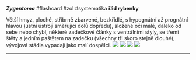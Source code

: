 ***Zygentoma*** #flashcard #zol #systematika
**řád rybenky**

Větší hmyz, ploché, stříbrně zbarvené, bezkřídlé, s hypognátní až prognátní hlavou (ústní ústrojí směřující dolů dopředu), složené oči malé, daleko od sebe nebo chybí, některé zadečkové články s ventrálními styly, se třemi štěty a jedním paštětem na zadečku (všechny tři skoro stejně dlouhé), vývojová stádia vypadají jako malí dospělci.
![](Pasted%20image%2020210615201705.png) ![](Pasted%20image%2020210615201710.png) ![](Pasted%20image%2020210615201714.png) ![](Pasted%20image%2020210615201718.png)

---
	
